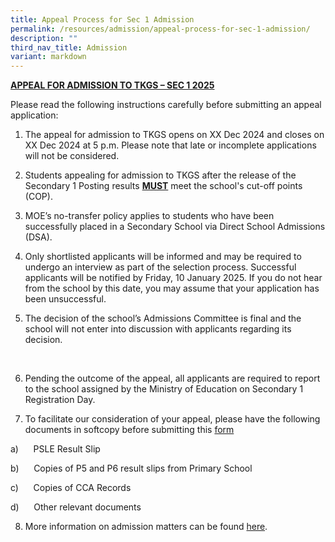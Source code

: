 ```yaml
---
title: Appeal Process for Sec 1 Admission
permalink: /resources/admission/appeal-process-for-sec-1-admission/
description: ""
third_nav_title: Admission
variant: markdown
---
```

<p><strong><u>APPEAL FOR ADMISSION TO TKGS – SEC 1 2025</u></strong>
</p>
<p></p>
<p>Please read the following instructions carefully before submitting an
appeal application:</p>
<p></p>
<ol data-tight="true" class="tight">
<li>
<p>The appeal for admission to TKGS opens on XX Dec 2024 and closes on XX
Dec 2024 at 5 p.m. Please note that late or incomplete applications will
not be considered.</p>
</li>
</ol>
<p></p>
<ol start="2" data-tight="true" class="tight">
<li>
<p>Students appealing for admission to TKGS after the release of the Secondary
1 Posting results <strong><u>MUST</u></strong> meet the school's cut-off
points (COP).</p>
</li>
</ol>
<p></p>
<ol start="3" data-tight="true" class="tight">
<li>
<p>MOE’s no-transfer policy applies to students who have been successfully
placed in a Secondary School via Direct School Admissions (DSA).</p>
</li>
</ol>
<p></p>
<ol start="4" data-tight="true" class="tight">
<li>
<p>Only shortlisted applicants will be informed and may be required to undergo
an interview as part of the selection process. Successful applicants will
be notified by Friday, 10 January 2025. If you do not hear from the school
by this date, you may assume that your application has been unsuccessful.</p>
</li>
</ol>
<p></p>
<ol start="5" data-tight="true" class="tight">
<li>
<p>The decision of the school’s Admissions Committee is final and the school
will not enter into discussion with applicants regarding its decision.</p>
</li>
</ol>
<p>&nbsp;</p>
<ol start="6" data-tight="true" class="tight">
<li>
<p>Pending the outcome of the appeal, all applicants are required to report
to the school assigned by the Ministry of Education on Secondary 1 Registration
Day.</p>
</li>
</ol>
<p></p>
<ol start="7" data-tight="true" class="tight">
<li>
<p>To facilitate our consideration of your appeal, please have the following
documents in softcopy before submitting this&nbsp;<a href="https://form.gov.sg/66d68e60485ca1de71526691" rel="noopener noreferrer nofollow" target="_blank">form</a>&nbsp;</p>
</li>
</ol>
<p>a)&nbsp;&nbsp;&nbsp;&nbsp;&nbsp; PSLE Result Slip&nbsp;</p>
<p>b)&nbsp;&nbsp;&nbsp;&nbsp;&nbsp; Copies of P5 and P6 result slips from
Primary School&nbsp;</p>
<p>c)&nbsp;&nbsp;&nbsp;&nbsp;&nbsp; Copies of CCA Records&nbsp;</p>
<p>d)&nbsp;&nbsp;&nbsp;&nbsp;&nbsp; Other relevant documents&nbsp;</p>
<p></p>
<ol start="8" data-tight="true" class="tight">
<li>
<p>More information on admission matters can be found&nbsp;<a href="https://www.moe.gov.sg/faq?categoryid=C547D6C3F9584A80B5634874DBD4423B" rel="noopener noreferrer nofollow" target="_blank">here</a>.</p>
</li>
</ol>
<p></p>